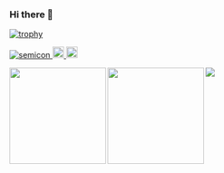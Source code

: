 ### Hi there 👋

[![trophy](https://github-profile-trophy.vercel.app/?username=semicon&theme=monokai)](https://github.com/ryo-ma/github-profile-trophy)

<div>
<p align="left"> 
  <a href="https://github.com/semicon">
    <img src="https://komarev.com/ghpvc/?username=semicon" alt="semicon" />
  </a>
  <a href="https://twitter.com/home?lang=ja">
    <img height="20" src="https://img.shields.io/twitter/follow/semicon?label=Twitter&logo=twitter&style=flat" />
  </a>
  <a href="https://github.com/semicon">
    <img height="20" src="https://img.shields.io/github/followers/semicon?label=follow&logo=github&style=flat" />
  </a>
</p>


<p align="left"> 
<a href="https://github.com/semicon">
  <img align="left" height="170px" src="https://github-readme-stats.vercel.app/api?username=semicon&count_private=true&show_icons=true&theme=dracula" />
</a>
<a href="https://github.com/semicon">
  <img align="left" height="170px" src="https://github-readme-stats.vercel.app/api/top-langs/?username=semicon&layout=compact&theme=dracula" />
</a>
  </p>

  
<div> 
<img src="https://semicon.github.io/img/github-contribution-grid-snake.svg">
</div>
